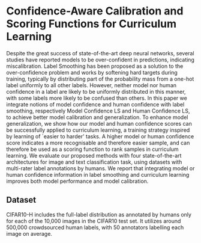 # Confidence-Aware Calibration and Scoring Functions for Curriculum Learning 
Despite the great success of state-of-the-art deep neural networks, several studies have reported models to be over-confident in predictions, indicating miscalibration. Label Smoothing has been proposed as a solution to the over-confidence problem and works by softening hard targets during training, typically by distributing part of the probability mass from a one-hot label uniformly to all other labels. However, neither model nor human confidence in a label are likely to be uniformly distributed in this manner, with some labels more likely to be confused than others. In this paper we integrate notions of  model confidence and human confidence with label smoothing, respectively Model Confidence LS and Human Confidence LS, to achieve better model calibration and generalization. To enhance model generalization, we show how our model and human confidence scores can be successfully applied to curriculum learning, a training strategy inspired by learning of `easier to harder' tasks. A higher model or human confidence score indicates a more recognisable and therefore easier sample, and can therefore be used as a scoring function to rank samples in curriculum learning. We evaluate our proposed methods with four state-of-the-art architectures for image and text classification task, using datasets with multi-rater label annotations by humans. We report that integrating model or human confidence information in label smoothing and curriculum learning improves both model performance and model calibration.
## Dataset
CIFAR10-H includes the full-label distribution as annotated by humans only for each of the 10,000 images in the CIFAR10 test set. It utilizes around 500,000 crowdsourced human labels, with 50 annotators labelling each image on average. 

